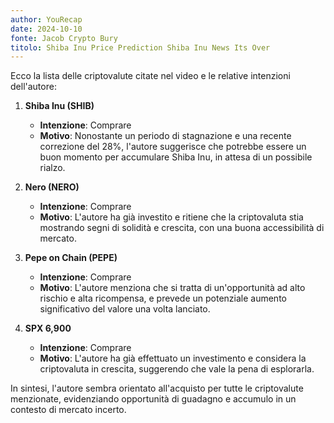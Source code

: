 ```yaml
---
author: YouRecap
date: 2024-10-10
fonte: Jacob Crypto Bury
titolo: Shiba Inu Price Prediction Shiba Inu News Its Over
---
```


Ecco la lista delle criptovalute citate nel video e le relative intenzioni dell'autore:

1. **Shiba Inu (SHIB)**
   - **Intenzione**: Comprare
   - **Motivo**: Nonostante un periodo di stagnazione e una recente correzione del 28%, l'autore suggerisce che potrebbe essere un buon momento per accumulare Shiba Inu, in attesa di un possibile rialzo.

2. **Nero (NERO)**
   - **Intenzione**: Comprare
   - **Motivo**: L'autore ha già investito e ritiene che la criptovaluta stia mostrando segni di solidità e crescita, con una buona accessibilità di mercato.

3. **Pepe on Chain (PEPE)**
   - **Intenzione**: Comprare
   - **Motivo**: L'autore menziona che si tratta di un'opportunità ad alto rischio e alta ricompensa, e prevede un potenziale aumento significativo del valore una volta lanciato.

4. **SPX 6,900**
   - **Intenzione**: Comprare
   - **Motivo**: L'autore ha già effettuato un investimento e considera la criptovaluta in crescita, suggerendo che vale la pena di esplorarla.

In sintesi, l'autore sembra orientato all'acquisto per tutte le criptovalute menzionate, evidenziando opportunità di guadagno e accumulo in un contesto di mercato incerto.
